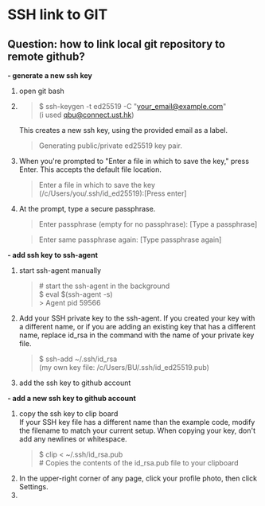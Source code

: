 # SSH link to GIT

## Question: how to link local git repository to remote github?

**- generate a new ssh key**

1. open git bash
2.  > $ ssh-keygen -t ed25519 -C "your_email@example.com"\
    (i used qbu@connect.ust.hk)
   
    This creates a new ssh key, using the provided email as a label.
    > Generating public/private ed25519 key pair.
3. When you're prompted to "Enter a file in which to save the key," press Enter. This accepts the default file location.
    > Enter a file in which to save the key (/c/Users/you/.ssh/id_ed25519):[Press enter]
4. At the prompt, type a secure passphrase. 
    > Enter passphrase (empty for no passphrase): [Type a passphrase]
    
    > Enter same passphrase again: [Type passphrase again]

**- add ssh key to ssh-agent**

1. start ssh-agent manually
    > \# start the ssh-agent in the background \
    $ eval $(ssh-agent -s)\
    \> Agent pid 59566
2. Add your SSH private key to the ssh-agent. If you created your key with a different name, or if you are adding an existing key that has a different name, replace id_rsa in the command with the name of your private key file.
    > $ ssh-add ~/.ssh/id_rsa\
    (my own key file: /c/Users/BU/.ssh/id_ed25519.pub)
3. add the ssh key to github account

**- add a new ssh key to github account**

1. copy the ssh key to clip board\
If your SSH key file has a different name than the example code, modify the filename to match your current setup. When copying your key, don't add any newlines or whitespace.
    > $ clip < ~/.ssh/id_rsa.pub\
    \# Copies the contents of the id_rsa.pub file to your clipboard
2. In the upper-right corner of any page, click your profile photo, then click Settings.
3. 